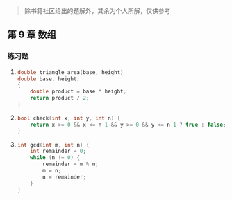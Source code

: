 > 除书籍社区给出的题解外，其余为个人所解，仅供参考

## 第 9 章 数组

### 练习题

1. ```c
   double triangle_area(base, height)
   double base, height;
   {
       double product = base * height;
       return product / 2;
   }
   ```
2. ```c
   bool check(int x, int y, int n) {
       return x >= 0 && x <= n-1 && y >= 0 && y <= n-1 ? true : false;
   }
   ```
3. ```c
   int gcd(int m, int n) {
       int remainder = 0;
       while (n != 0) {
           remainder = m % n;
           m = n;
           n = remainder;
       }
   }
   ```
